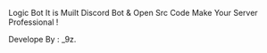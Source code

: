 Logic Bot It is Muilt Discord Bot & Open Src Code Make Your Server Professional !

Develope By : _9z.
